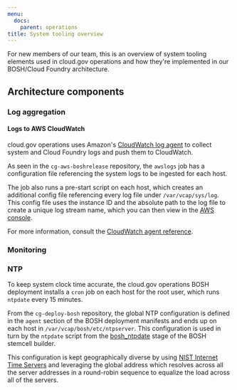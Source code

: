 ```yaml
---
menu:
  docs:
    parent: operations
title: System tooling overview
---
```


For new members of our team, this is an overview of system tooling elements used in cloud.gov operations and how they're implemented in our BOSH/Cloud Foundry architecture.

## Architecture components

### Log aggregation
#### Logs to AWS CloudWatch

cloud.gov operations uses Amazon's [CloudWatch log agent](http://docs.aws.amazon.com/AmazonCloudWatch/latest/logs/CWL_GettingStarted.html) to collect system and Cloud Foundry logs and push them to CloudWatch.

As seen in the `cg-aws-boshrelease` repository, the `awslogs` job has a configuration file referencing the system logs to be ingested for each host.

The job also runs a pre-start script on each host, which creates an additional config file referencing every log file under `/var/vcap/sys/log`. This config file uses the instance ID and the absolute path to the log file to create a unique log stream name, which you can then view in the [AWS console](https://console.amazonaws-us-gov.com/cloudwatch).

For more information, consult the [CloudWatch agent reference](http://docs.aws.amazon.com/AmazonCloudWatch/latest/logs/AgentReference.html).

### Monitoring

### NTP

To keep system clock time accurate, the cloud.gov operations BOSH deployment installs a `cron` job on each host for the root user, which runs `ntpdate` every 15 minutes.

From the `cg-deploy-bosh` repository, the global NTP configuration is defined in the `agent` section of the BOSH deployment manifests and ends up on each host in `/var/vcap/bosh/etc/ntpserver`. This configuration is used in turn by the `ntpdate` script from the [bosh_ntpdate](https://github.com/cloudfoundry/bosh/tree/master/stemcell_builder/stages/bosh_ntpdate) stage of the BOSH stemcell builder.

This configuration is kept geographically diverse by using [NIST Internet Time
Servers](http://tf.nist.gov/tf-cgi/servers.cgi) and leveraging the global
address which resolves across all the server addresses in a round-robin
sequence to equalize the load across all of the servers.
